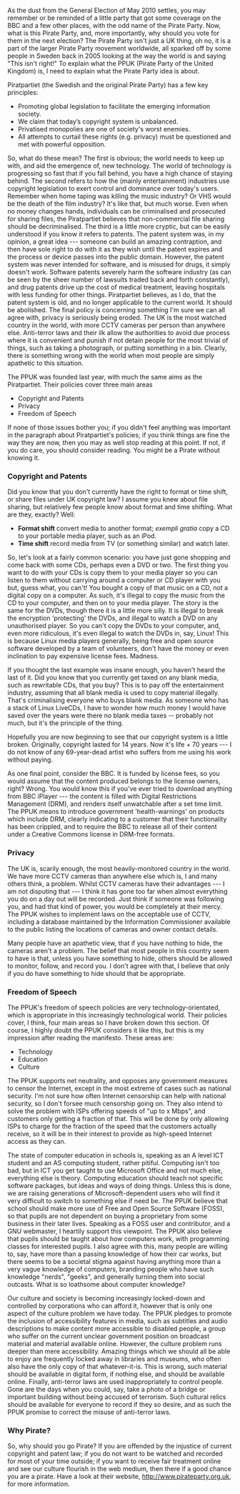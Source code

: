 As the dust from the General Election of May 2010 settles, you may remember or be reminded of a little party that got some coverage on the BBC and a few other places, with the odd name of the Pirate Party. Now, what is this Pirate Party, and, more importantly, why should you vote for them in the next election? The Pirate Party isn't just a UK thing, oh no, it is a part of the larger Pirate Party movement worldwide, all sparked off by some people in Sweden back in 2005 looking at the way the world is and saying "This isn't right!" To explain what the PPUK (Pirate Party of the United Kingdom) is, I need to explain what the Pirate Party idea is about.

Piratpartiet (the Swedish and the original Pirate Party) has a few key principles:

 * Promoting global legislation to facilitate the emerging information society.
 * We claim that today’s copyright system is unbalanced.
 * Privatised monopolies are one of society's worst enemies.
 * All attempts to curtail these rights (e.g. privacy) must be questioned and met with powerful opposition.

So, what do these mean? The first is obvious; the world needs to keep up with, and aid the emergence of, new technology. The world of technology is progressing so fast that if you fall behind, you have a high chance of staying behind. The second refers to how the (mainly entertainment) industries use copyright legislation to exert control and dominance over today's users. Remember when home taping was killing the music industry? Or VHS would be the death of the film industry? It's like that, but much worse. Even when no money changes hands, individuals can be criminalised and prosecuted for sharing files, the Piratpartiet believes that non-commercial file sharing should be decriminalised. The third is a little more cryptic, but can be easily understood if you know it refers to patents. The patent system was, in my opinion, a great idea --- someone can build an amazing contraption, and then have sole right to do with it as they wish until the patent expires and the process or device passes into the public domain. However, the patent system was never intended for software, and is misused for drugs, it simply doesn't work. Software patents severely harm the software industry (as can be seen by the sheer number of lawsuits traded back and forth constantly), and drug patents drive up the cost of medical treatment, leaving hospitals with less funding for other things. Piratpartiet believes, as I do, that the patent system is old, and no longer applicable to the current world. It should be abolished. The final policy is concerning something I'm sure we can all agree with, privacy is seriously being eroded. The UK is the most watched country in the world, with more CCTV cameras per person than anywhere else. Anti-terror laws and their ilk allow the authorities to avoid due process where it is convenient and punish if not detain people for the most trivial of things, such as taking a photograph, or putting something in a bin. Clearly, there is something wrong with the world when most people are simply apathetic to this situation.

The PPUK was founded last year, with much the same aims as the Piratpartiet. Their policies cover three main areas

 * Copyright and Patents
 * Privacy
 * Freedom of Speech

If none of those issues bother you; if you didn't feel anything was important in the paragraph about Piratpartiet's policies; if you think things are fine the way they are now, then you may as well stop reading at this point. If not, if you do care, you should consider reading. You might be a Pirate without knowing it.

### Copyright and Patents

Did you know that you don't currently have the right to format or time shift, or share files under UK copyright law? I assume you knew about file sharing, but relatively few people know about format and time shifting. What are they, exactly? Well:

 * **Format shift** convert media to another format; *exempli gratia* copy a CD to your portable media player, such as an iPod.
 * **Time shift** record media from TV (or something similar) and watch later.

So, let's look at a fairly common scenario: you have just gone shopping and come back with some CDs, perhaps even a DVD or two. The first thing you want to do with your CDs is copy them to your media player so you can listen to them without carrying around a computer or CD player with you but, guess what, you can't! You bought a copy of that music on a CD, not a digital copy on a computer. As such, it's illegal to copy the music from the CD to your computer, and then on to your media player. The story is the same for the DVDs, though there it is a little more silly. It is illegal to break the encryption 'protecting' the DVDs, and illegal to watch a DVD on any unauthorised player. So you can't copy the DVDs to your computer, and, even more ridiculous, it's even illegal to watch the DVDs in, say, Linux! This is because Linux media players generally, being free and open source software developed by a team of volunteers, don't have the money or even inclination to pay expensive license fees. Madness.

If you thought the last example was insane enough, you haven't heard the last of it. Did you know that you currently get taxed on any blank media, such as rewritable CDs, that you buy? This is to pay off the entertainment industry, assuming that all blank media is used to copy material illegally. That's criminalising everyone who buys blank media. As someone who has a stack of Linux LiveCDs, I have to wonder how much money I would have saved over the years were there no blank media taxes -- probably not much, but it's the principle of the thing.

Hopefully you are now beginning to see that our copyright system is a little broken. Originally, copyright lasted for 14 years. Now it's life + 70 years --- I do not know of any 69-year-dead artist who suffers from me using his work without paying.

As one final point, consider the BBC. It is funded by license fees, so you would assume that the content produced belongs to the license owners, right? Wrong. You would know this if you've ever tried to download anything from BBC iPlayer --- the content is filled with Digital Restrictions Management (DRM), and renders itself unwatchable after a set time limit. The PPUK means to introduce government 'health-warnings' on products which include DRM, clearly indicating to a customer that their functionality has been crippled, and to require the BBC to release all of their content under a Creative Commons license in DRM-free formats.

### Privacy

The UK is, scarily enough, the most heavily-monitored country in the world. We have more CCTV cameras than anywhere else which is, I and many others think, a problem. Whilst CCTV cameras have their advantages --- I am not disputing that --- I think it has gone too far when almost everything you do on a day out will be recorded. Just think if someone was following you, and had that kind of power, you would be completely at their mercy. The PPUK wishes to implement laws on the acceptable use of CCTV, including a database maintained by the Information Commissioner available to the public listing the locations of cameras and owner contact details.

Many people have an apathetic view, that if you have nothing to hide, the cameras aren't a problem. The belief that most people in this country seem to have is that, unless you have something to hide, others should be allowed to monitor, follow, and record you. I don't agree with that, I believe that only if you do have something to hide should that be appropriate.

### Freedom of Speech

The PPUK's freedom of speech policies are very technology-orientated, which is appropriate in this increasingly technological world. Their policies cover, I think, four main areas so I have broken down this section. Of course, I highly doubt the PPUK considers it like this, but this is my impression after reading the manifesto. These areas are:

 * Technology
 * Education
 * Culture

The PPUK supports net neutrality, and opposes any government measures to censor the Internet, except in the most extreme of cases such as national security. I'm not sure how often Internet censorship can help with national security, so I don't forsee much censorship going on. They also intend to solve the problem with ISPs offering speeds of "up to x Mbps", and customers only getting a fraction of that. This will be done by only allowing ISPs to charge for the fraction of the speed that the customers actually receive, so it will be in their interest to provide as high-speed Internet access as they can.

The state of computer education in schools is, speaking as an A level ICT student and an AS computing student, rather pitiful. Computing isn't too bad, but in ICT you get taught to use Microsoft Office and not much else, everything else is theory. Computing education should teach not specific software packages, but ideas and ways of doing things. Unless this is done, we are raising generations of Microsoft-dependent users who will find it very difficult to switch to something else if need be. The PPUK believe that school should make more use of Free and Open Source Software (FOSS), so that pupils are not dependent on buying a proprietary from some business in their later lives. Speaking as a FOSS user and contributor, and a GNU webmaster, I heartily support this viewpoint. The PPUK also believe that pupils should be taught about how computers work, with programming classes for interested pupils. I also agree with this, many people are willing to, say, have more than a passing knowledge of how their car works, but there seems to be a societal stigma against having anything more than a very vague knowledge of computers, branding people who have such knowledge "nerds", "geeks", and generally turning them into social outcasts. What is so loathsome about computer knowledge?

Our culture and society is becoming increasingly locked-down and controlled by corporations who can afford it, however that is only one aspect of the culture problem we have today. The PPUK pledges to promote the inclusion of accessibility features in media, such as subtitles and audio descriptions to make content more accessible to disabled people, a group who suffer on the current unclear government position on broadcast material and material available online. However, the culture problem runs deeper than mere accessibility. Amazing things which we should all be able to enjoy are frequently locked away in libraries and museums, who often also have the only copy of that whatever-it-is. This is wrong, such material should be available in digital form, if nothing else, and should be available online. Finally, anti-terror laws are used inappropriately to control people. Gone are the days when you could, say, take a photo of a bridge or important building without being accused of terrorism. Such cultural relics should be available for everyone to record if they so desire, and as such the PPUK promise to correct the misuse of anti-terror laws.

### Why Pirate?

So, why should you go Pirate? If you are offended by the injustice of current copyright and patent law; if you do not want to be watched and recorded for most of your time outside; if you want to receive fair treatment online and see our culture flourish in the web medium, then there if a good chance you are a pirate. Have a look at their website, http://www.pirateparty.org.uk, for more information.
